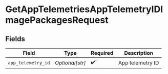 # GetAppTelemetriesAppTelemetryIDImagePackagesRequest


## Fields

| Field              | Type               | Required           | Description        |
| ------------------ | ------------------ | ------------------ | ------------------ |
| `app_telemetry_id` | *Optional[str]*    | :heavy_check_mark: | App telemetry ID   |